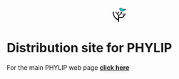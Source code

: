 <div align="center"><figure><img src="icons/phylip.gif"/></figure></div>



# Distribution site for PHYLIP #

For the main PHYLIP web page [<strong>click here</strong>](phylip.html)

